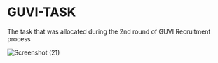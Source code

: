 # GUVI-TASK
The task that was allocated during the 2nd round of GUVI Recruitment process

![Screenshot (21)](https://github.com/Naveenraj45/GUVI-TASK/assets/127121390/978601a7-1d27-418c-80b1-69957b2c5e65)


